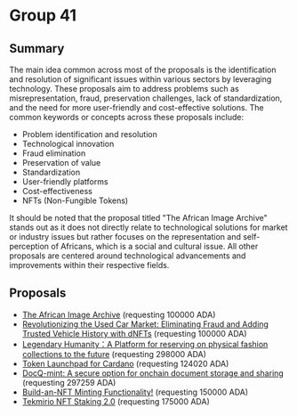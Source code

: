 
# Group 41

## Summary

The main idea common across most of the proposals is the identification and resolution of significant issues within various sectors by leveraging technology. These proposals aim to address problems such as misrepresentation, fraud, preservation challenges, lack of standardization, and the need for more user-friendly and cost-effective solutions. The common keywords or concepts across these proposals include:

- Problem identification and resolution
- Technological innovation
- Fraud elimination
- Preservation of value
- Standardization
- User-friendly platforms
- Cost-effectiveness
- NFTs (Non-Fungible Tokens)

It should be noted that the proposal titled "The African Image Archive" stands out as it does not directly relate to technological solutions for market or industry issues but rather focuses on the representation and self-perception of Africans, which is a social and cultural issue. All other proposals are centered around technological advancements and improvements within their respective fields.

## Proposals
* [The African Image Archive](https://cardano.ideascale.com/c/idea/112379) (requesting 100000 ADA)
* [Revolutionizing the Used Car Market: Eliminating Fraud and Adding Trusted Vehicle History with dNFTs](https://cardano.ideascale.com/c/idea/111235) (requesting 100000 ADA)
* [Legendary Humanity：A Platform for reserving on physical fashion collections to the future](https://cardano.ideascale.com/c/idea/114179) (requesting 298000 ADA)
* [Token Launchpad for Cardano](https://cardano.ideascale.com/c/idea/114103) (requesting 124020 ADA)
* [DocQ-mint: A secure option for onchain document storage and sharing](https://cardano.ideascale.com/c/idea/113937) (requesting 297259 ADA)
* [Build-an-NFT Minting Functionality!](https://cardano.ideascale.com/c/idea/113911) (requesting 150000 ADA)
* [Tekmirio NFT Staking 2.0](https://cardano.ideascale.com/c/idea/110306) (requesting 175000 ADA)
